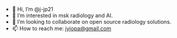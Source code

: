 - 👋 Hi, I’m @j-jp21
- 👀 I’m interested in msk radiology and AI.
- 💞️ I’m looking to collaborate on open source radiology solutions.
- 📫 How to reach me: jyjopa@gmail.com

<!---
j-jp21/j-jp21 is a ✨ special ✨ repository because its `README.md` (this file) appears on your GitHub profile.
You can click the Preview link to take a look at your changes.
--->
